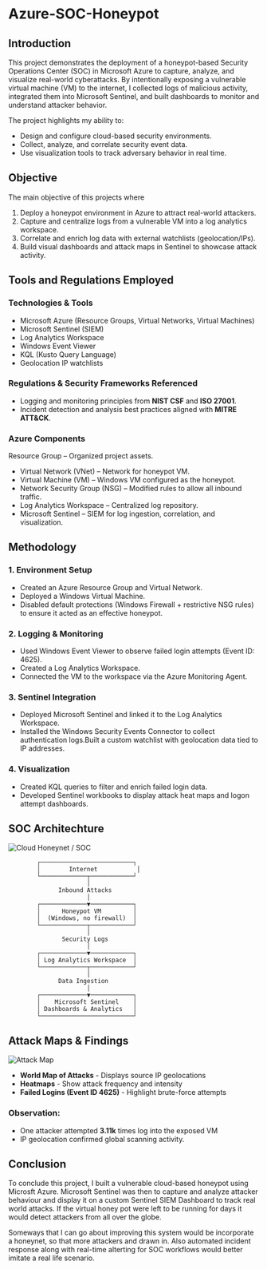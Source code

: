 # Azure-SOC-Honeypot
## Introduction

This project demonstrates the deployment of a honeypot-based Security Operations Center (SOC) in Microsoft Azure to capture, analyze, and visualize real-world cyberattacks. By intentionally exposing a vulnerable virtual machine (VM) to the internet, I collected logs of malicious activity, integrated them into Microsoft Sentinel, and built dashboards to monitor and understand attacker behavior.

The project highlights my ability to:
- Design and configure cloud-based security environments.
- Collect, analyze, and correlate security event data.
- Use visualization tools to track adversary behavior in real time.

## Objective

The main objective of this projects where

1. Deploy a honeypot environment in Azure to attract real-world attackers.
2. Capture and centralize logs from a vulnerable VM into a log analytics workspace.
3. Correlate and enrich log data with external watchlists (geolocation/IPs).
4. Build visual dashboards and attack maps in Sentinel to showcase attack activity.

## Tools and Regulations Employed

### Technologies & Tools
- Microsoft Azure (Resource Groups, Virtual Networks, Virtual Machines)
- Microsoft Sentinel (SIEM)
- Log Analytics Workspace
- Windows Event Viewer
- KQL (Kusto Query Language)
- Geolocation IP watchlists

### Regulations & Security Frameworks Referenced
- Logging and monitoring principles from **NIST CSF** and **ISO 27001**.
- Incident detection and analysis best practices aligned with **MITRE ATT&CK**.

### Azure Components
Resource Group – Organized project assets.
- Virtual Network (VNet) – Network for honeypot VM.
- Virtual Machine (VM) – Windows VM configured as the honeypot.
- Network Security Group (NSG) – Modified rules to allow all inbound traffic.
- Log Analytics Workspace – Centralized log repository.
- Microsoft Sentinel – SIEM for log ingestion, correlation, and visualization.

## Methodology
### 1. Environment Setup

- Created an Azure Resource Group and Virtual Network.
- Deployed a Windows Virtual Machine.
- Disabled default protections (Windows Firewall + restrictive NSG rules) to ensure it acted as an effective honeypot.
  
### 2. Logging & Monitoring
- Used Windows Event Viewer to observe failed login attempts (Event ID: 4625).
- Created a Log Analytics Workspace.
- Connected the VM to the workspace via the Azure Monitoring Agent.
  
### 3. Sentinel Integration
- Deployed Microsoft Sentinel and linked it to the Log Analytics Workspace.
- Installed the Windows Security Events Connector to collect authentication logs.Built a custom watchlist with geolocation data tied to IP addresses.

### 4. Visualization
- Created KQL queries to filter and enrich failed login data.
- Developed Sentinel workbooks to display attack heat maps and logon attempt dashboards.

## SOC Architechture
![Cloud Honeynet / SOC](https://imgur.com/a/soc-hJnR58l)

            ┌──────────────────────────┐
            │        Internet           │
            └─────────────┬────────────┘
                          │
                  Inbound Attacks
                          │
            ┌─────────────▼────────────┐
            │      Honeypot VM         │
            │  (Windows, no firewall)  │
            └─────────────┬────────────┘
                          │
                   Security Logs
                          │
            ┌─────────────▼────────────┐
            │ Log Analytics Workspace  │
            └─────────────┬────────────┘
                          │
                  Data Ingestion
                          │
            ┌─────────────▼────────────┐
            │    Microsoft Sentinel    │
            │ Dashboards & Analytics   │
            └──────────────────────────┘

## Attack Maps & Findings

![Attack Map](https://imgur.com/a/attack-map-5f70cU1)

- **World Map of Attacks** - Displays source IP geolocations
- **Heatmaps** - Show attack frequency and intensity
- **Failed Logins (Event ID 4625)** - Highlight brute-force attempts

### Observation: 
- One attacker attempted **3.11k** times log into the exposed VM
- IP geolocation confirmed global scanning activity.

## Conclusion
To conclude this project, I built a vulnerable cloud-based honeypot using Microsft Azure. Microsoft Sentinel was then to capture and analyze attacker behaviour and display it on a custom Sentinel SIEM Dashboard to track real world attacks. If the virtual honey pot were left to be running for days it would detect attackers from all over the globe.

Someways that I can go about improving this system would be incorporate a honeynet, so that more attackers and drawn in. Also automated incident response along with real-time alterting for SOC workflows would better imitate a real life scenario. 

